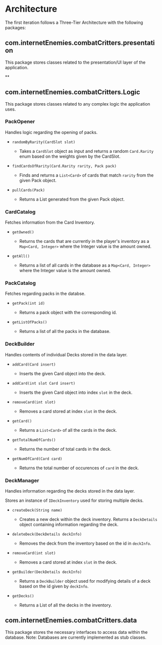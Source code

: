 # Architecture 

The first iteration follows a Three-Tier Architecture with the following packages:

## com.internetEnemies.combatCritters.presentation

This package stores classes related to the presentation/UI layer of the application.

**




## com.internetEnemies.combatCritters.Logic

This package stores classes related to any complex logic the application uses.

### **PackOpener**
Handles logic regarding the opening of packs.
- `randomByRarity(CardSlot slot)`
    * Takes a `CardSlot` object as input and returns a random `Card.Rarity` enum based on the weights given by the CardSlot.

- `findCardsOfRarity(Card.Rarity rarity, Pack pack)`
    * Finds and returns a `List<Card>` of cards that match `rarity` from the given Pack object.

- `pullCards(Pack)`
    * Returns a List<Card> generated from the given Pack object.

### **CardCatalog**
Fetches information from the Card Inventory.
- `getOwned()`
    * Returns the cards that are currently in the player's inventory as a `Map<Card, Integer>` where the Integer value is the amount owned.

- `getAll()`
    * Returns a list of all cards in the database as a `Map<Card, Integer>` where the Integer value is the amount owned.

### **PackCatalog**
Fetches regarding packs in the databse.
- `getPack(int id)`
    * Returns a pack object with the corresponding id.
    
- `getListOfPacks()`
    * Returns a list of all the packs in the database.

### **DeckBuilder**
Handles contents of individual Decks stored in the data layer.  
- `addCard(Card insert)`
    * Inserts the given Card object into the deck.

- `addCard(int slot Card insert)`
    * Inserts the given Card object into index `slot` in the deck.

- `removeCard(int slot)`
    * Removes a card stored at index `slot` in the deck.

- `getCard()`
    * Returns a `List<Card>` of all the cards in the deck.

- `getTotalNumOfCards()`
    * Returns the number of total cards in the deck.

- `getNumOfCard(Card card)`
    * Returns the total number of occurences of `card` in the deck.

### **DeckManager**
Handles information regarding the decks stored in the data layer.

Stores an instance of `IDeckInventory` used for storing multiple decks.

- `createDeck(String name)`
    * Creates a new deck within the deck inventory. Returns a `DeckDetails` object containing information regarding the deck.

- `deleteDeck(DeckDetails deckInfo)`
    * Removes the deck from the inventory based on the id in `deckInfo`.

- `removeCard(int slot)`
    * Removes a card stored at index `slot` in the deck.

- `getBuilder(DeckDetails deckInfo)`
    * Returns a `DeckBuilder` object used for modifying details of a deck based on the id given by `deckInfo`.

- `getDecks()`
    * Returns a List<DeckDetails> of all the decks in the inventory.

## com.internetEnemies.combatCritters.data

This package stores the necessary interfaces to access data within the database. Note: Databases are currently implemented as stub classes.



